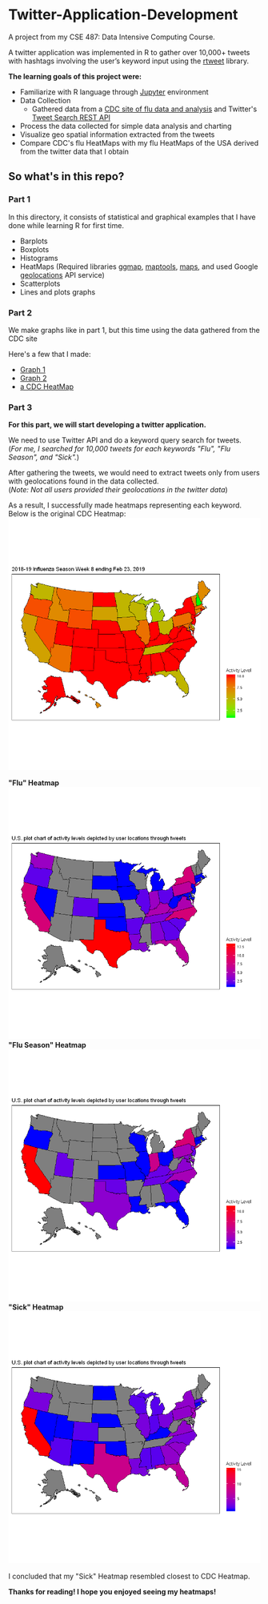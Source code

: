 # Twitter-Application-Development
A project from my CSE 487: Data Intensive Computing Course.

A twitter application was implemented in R to gather over 10,000+ tweets with hashtags 
involving the user’s keyword input using the [rtweet](https://rtweet.info/) library.

**The learning goals of this project were:**
* Familiarize with R language through [Jupyter](https://jupyter.org/) environment 
* Data Collection 
  * Gathered data from a [CDC site of flu data and analysis](https://www.cdc.gov/flu/weekly/fluactivitysurv.htm) and Twitter's [Tweet Search REST API ](https://developer.twitter.com/en/docs/tweets/search/overview)
* Process the data collected for simple data analysis and charting 
* Visualize geo spatial information extracted from the tweets
* Compare CDC's flu HeatMaps with my flu HeatMaps of the USA derived from the twitter data that I obtain 

## So what's in this repo?
### Part 1
In this directory, it consists of statistical and graphical examples that I have done while learning R for first time.

* Barplots
* Boxplots
* Histograms
* HeatMaps (Required libraries [ggmap](https://github.com/dkahle/ggmap), [maptools](http://r-forge.r-project.org/projects/maptools/), [maps](https://eriqande.github.io/rep-res-web/lectures/making-maps-with-R.html), and used
Google [geolocations](https://developers.google.com/maps/documentation/geolocation/intro) API service)
* Scatterplots
* Lines and plots graphs

### Part 2
We make graphs like in part 1, but this time using the data gathered from the CDC site

Here's a few that I made:
* [Graph 1](https://raw.githubusercontent.com/JackFrostiez/Twitter-Application-Dev/master/Lab1/part2/Graph_1.png)
* [Graph 2](https://raw.githubusercontent.com/JackFrostiez/Twitter-Application-Dev/master/Lab1/part2/Graph_2.png)
* [a CDC HeatMap](https://raw.githubusercontent.com/JackFrostiez/Twitter-Application-Dev/master/Lab1/part2/Graph_3.png)

### Part 3
__For this part, we will start developing a twitter application.__

We need to use Twitter API and do a keyword query search for tweets.  
(_For me, I searched for 10,000 tweets for each keywords "Flu", "Flu Season", and "Sick"._)  

After gathering the tweets, we would need to extract tweets only from users with geolocations found in the data collected.  
(_Note: Not all users provided their geolocations in the twitter data_)

As a result, I successfully made heatmaps representing each keyword.  
Below is the original CDC Heatmap:
![alt text](https://github.com/JackFrostiez/Twitter-Application-Dev/blob/master/Lab1/CDC_HeatMap.png)

__"Flu" Heatmap__
![alt text](https://github.com/JackFrostiez/Twitter-Application-Dev/blob/master/Lab1/Flu_HeatMap.png)  
__"Flu Season" Heatmap__
![alt text](https://github.com/JackFrostiez/Twitter-Application-Dev/blob/master/Lab1/Flu_Season_HeatMap.png) 
__"Sick" Heatmap__
![alt text](https://github.com/JackFrostiez/Twitter-Application-Dev/blob/master/Lab1/Sick_HeatMap.png)

I concluded that my "Sick" Heatmap resembled closest to CDC Heatmap.

__Thanks for reading! I hope you enjoyed seeing my heatmaps!__
